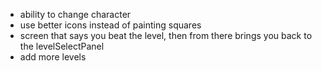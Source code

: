 - ability to change character
- use better icons instead of painting squares
- screen that says you beat the level, then from there brings you back to the levelSelectPanel
- add more levels
